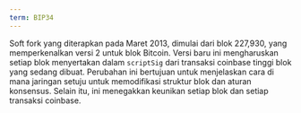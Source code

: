 ```yaml
---
term: BIP34
---
```


Soft fork yang diterapkan pada Maret 2013, dimulai dari blok 227,930, yang memperkenalkan versi 2 untuk blok Bitcoin. Versi baru ini mengharuskan setiap blok menyertakan dalam `scriptSig` dari transaksi coinbase tinggi blok yang sedang dibuat. Perubahan ini bertujuan untuk menjelaskan cara di mana jaringan setuju untuk memodifikasi struktur blok dan aturan konsensus. Selain itu, ini menegakkan keunikan setiap blok dan setiap transaksi coinbase.
